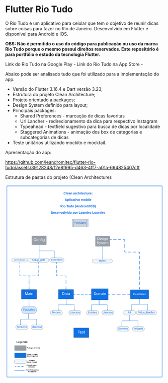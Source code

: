 # Flutter Rio Tudo

O Rio Tudo é um aplicativo para celular que tem o objetivo de reunir dicas sobre coisas para fazer no Rio de Janeiro. Desenvolvido em Flutter e disponível para Android e IOS.

**OBS: Não é permitido o uso do código para publicação ou uso da marca Rio Tudo porque o mesmo possui direitos reservados. Este repositório é para portfólio e estudo da tecnologia Flutter.**

Link do Rio Tudo na Google Play -
Link do Rio Tudo na App Store - 

Abaixo pode ser analisado tudo que foi utilizado para a implementação do app.

 - Versão do Flutter 3.16.4 e Dart versão 3.23;
 - Estrutura do projeto Clean Architecture;
 - Projeto orientado a packages;
 - Design System definido para layout;
 -  Principais packages:
    - Shared Preferences - marcação de dicas favoritas 
    - Url Lancher - redirecionamento da dica para respectivo Instagram
    - Typeahead - textfield sugestivo para busca de dicas por localidade 
    - Staggered Animations - animação dos box de categorias e subcategorias de dicas
- Teste unitários utilizando mockito e mocktail.


Apresentação do app:

https://github.com/leandromltec/flutter-rio-tudo/assets/39128248/f2e8f995-d463-4ff7-a01a-694825407cff


Estrutura de pastas do projeto (Clean Architecture):

![til](./assets/images/arquitetura.png)

